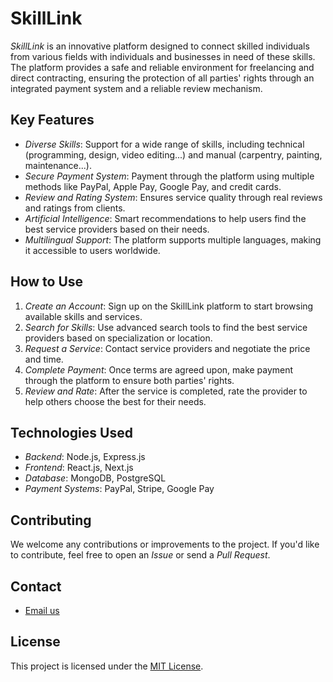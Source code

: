  # SkillLink

*SkillLink* is an innovative platform designed to connect skilled individuals from various fields with individuals and businesses in need of these skills. The platform provides a safe and reliable environment for freelancing and direct contracting, ensuring the protection of all parties' rights through an integrated payment system and a reliable review mechanism.

## Key Features

- *Diverse Skills*: Support for a wide range of skills, including technical (programming, design, video editing...) and manual (carpentry, painting, maintenance...).
- *Secure Payment System*: Payment through the platform using multiple methods like PayPal, Apple Pay, Google Pay, and credit cards.
- *Review and Rating System*: Ensures service quality through real reviews and ratings from clients.
- *Artificial Intelligence*: Smart recommendations to help users find the best service providers based on their needs.
- *Multilingual Support*: The platform supports multiple languages, making it accessible to users worldwide.

## How to Use

1. *Create an Account*: Sign up on the SkillLink platform to start browsing available skills and services.
2. *Search for Skills*: Use advanced search tools to find the best service providers based on specialization or location.
3. *Request a Service*: Contact service providers and negotiate the price and time.
4. *Complete Payment*: Once terms are agreed upon, make payment through the platform to ensure both parties' rights.
5. *Review and Rate*: After the service is completed, rate the provider to help others choose the best for their needs.

## Technologies Used

- *Backend*: Node.js, Express.js
- *Frontend*: React.js, Next.js
- *Database*: MongoDB, PostgreSQL
- *Payment Systems*: PayPal, Stripe, Google Pay

## Contributing

We welcome any contributions or improvements to the project. If you'd like to contribute, feel free to open an *Issue* or send a *Pull Request*.

## Contact

- [Email us](skilllink2025@gmail.com)

## License

This project is licensed under the [MIT License](LICENSE).
